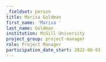 ```yaml
---
_fieldset: person
title: Marisa Goldman
first_name: 'Marisa '
last_name: Goldman
institution: McGill University
project_group: project-manager
role: Project Manager
participation_date_start: 2022-08-01
---
```

